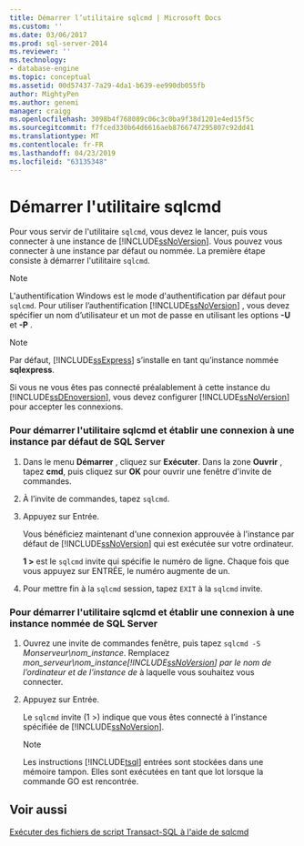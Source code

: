 ```yaml
---
title: Démarrer l’utilitaire sqlcmd | Microsoft Docs
ms.custom: ''
ms.date: 03/06/2017
ms.prod: sql-server-2014
ms.reviewer: ''
ms.technology:
- database-engine
ms.topic: conceptual
ms.assetid: 00d57437-7a29-4da1-b639-ee990db055fb
author: MightyPen
ms.author: genemi
manager: craigg
ms.openlocfilehash: 3098b4f768089c06c3c0ba9f38d1201e4ed15f5c
ms.sourcegitcommit: f7fced330b64d6616aeb8766747295807c92dd41
ms.translationtype: MT
ms.contentlocale: fr-FR
ms.lasthandoff: 04/23/2019
ms.locfileid: "63135348"
---
```

# <a name="start-the-sqlcmd-utility"></a>Démarrer l'utilitaire sqlcmd
  Pour vous servir de l'utilitaire `sqlcmd`, vous devez le lancer, puis vous connecter à une instance de [!INCLUDE[ssNoVersion](../../includes/ssnoversion-md.md)]. Vous pouvez vous connecter à une instance par défaut ou nommée. La première étape consiste à démarrer l'utilitaire `sqlcmd`.  
  
> [!NOTE]  
>  L'authentification Windows est le mode d'authentification par défaut pour `sqlcmd`. Pour utiliser l’authentification [!INCLUDE[ssNoVersion](../../includes/ssnoversion-md.md)] , vous devez spécifier un nom d’utilisateur et un mot de passe en utilisant les options **-U** et **-P** .  
  
> [!NOTE]  
>  Par défaut, [!INCLUDE[ssExpress](../../includes/ssexpress-md.md)] s’installe en tant qu’instance nommée **sqlexpress**.  
  
 Si vous ne vous êtes pas connecté préalablement à cette instance du [!INCLUDE[ssDEnoversion](../../includes/ssdenoversion-md.md)], vous devez configurer [!INCLUDE[ssNoVersion](../../includes/ssnoversion-md.md)] pour accepter les connexions.  
  
### <a name="to-start-the-sqlcmd-utility-and-connect-to-a-default-instance-of-sql-server"></a>Pour démarrer l'utilitaire sqlcmd et établir une connexion à une instance par défaut de SQL Server  
  
1.  Dans le menu **Démarrer** , cliquez sur **Exécuter**. Dans la zone **Ouvrir** , tapez **cmd**, puis cliquez sur **OK** pour ouvrir une fenêtre d'invite de commandes.  
  
2.  À l’invite de commandes, tapez `sqlcmd`.  
  
3.  Appuyez sur Entrée.  
  
     Vous bénéficiez maintenant d'une connexion approuvée à l'instance par défaut de [!INCLUDE[ssNoVersion](../../includes/ssnoversion-md.md)] qui est exécutée sur votre ordinateur.  
  
     **1 >** est le `sqlcmd` invite qui spécifie le numéro de ligne. Chaque fois que vous appuyez sur ENTRÉE, le numéro augmente de un.  
  
4.  Pour mettre fin à la `sqlcmd` session, tapez `EXIT` à la `sqlcmd` invite.  
  
### <a name="to-start-the-sqlcmd-utility-and-connect-to-a-named-instance-of-sql-server"></a>Pour démarrer l'utilitaire sqlcmd et établir une connexion à une instance nommée de SQL Server  
  
1.  Ouvrez une invite de commandes fenêtre, puis tapez `sqlcmd -S` *Monserveur\nom_instance*. Remplacez *mon_serveur\nom_instance[!INCLUDE[ssNoVersion](../../includes/ssnoversion-md.md)] par le nom de l’ordinateur et de l’instance de* à laquelle vous souhaitez vous connecter.  
  
2.  Appuyez sur Entrée.  
  
     Le `sqlcmd` invite (1 >) indique que vous êtes connecté à l’instance spécifiée de [!INCLUDE[ssNoVersion](../../includes/ssnoversion-md.md)].  
  
    > [!NOTE]  
    >  Les instructions [!INCLUDE[tsql](../../includes/tsql-md.md)] entrées sont stockées dans une mémoire tampon. Elles sont exécutées en tant que lot lorsque la commande GO est rencontrée.  
  
## <a name="see-also"></a>Voir aussi  
 [Exécuter des fichiers de script Transact-SQL à l'aide de sqlcmd](sqlcmd-run-transact-sql-script-files.md)  
  
  
